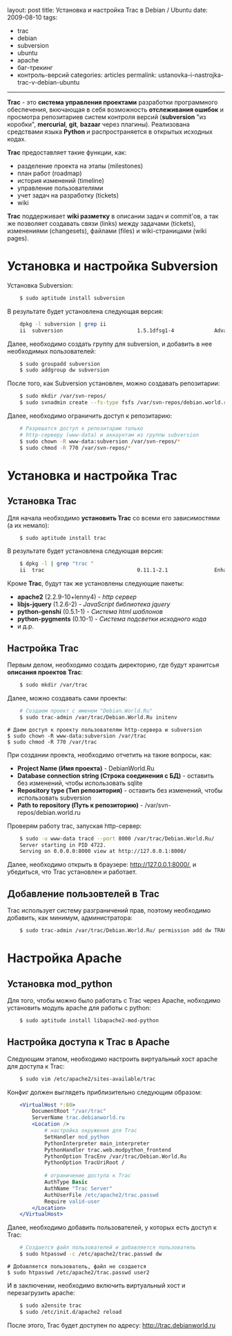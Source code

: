 layout: post
title: Установка и настройка Trac в Debian / Ubuntu
date: 2009-08-10
tags:
- trac
-  debian
-  subversion
-  ubuntu
-  apache
-  баг-трекинг
-  контроль-версий
categories: articles
permalink: ustanovka-i-nastrojka-trac-v-debian-ubuntu
---
**Trac** - это **система управления проектами** разработки программного обеспечения, вкючающая в себя возможность **отслеживания ошибок** и просмотра репозитариев систем контроля версий (**subversion** "из коробки", **mercurial**, **git**, **bazaar** через плагины). Реализована средствами языка **Python** и распространяется в открытых исходных кодах. 

**Trac** предоставляет такие функции, как:

  * разделение проекта на этапы (milestones)
  * план работ (roadmap)
  * история изменений (timeline)
  * управление пользователями
  * учет задач на разработку (tickets)
  * wiki

**Trac** поддерживает **wiki разметку** в описании задач и commit'ов, а так же позволяет создавать связи (links) между задачами (tickets), изменениями (changesets), файлами (files) и wiki-страницами (wiki pages).
<!-- more -->
Установка и настройка Subversion
=======================
Установка Subversion:

``` bash
    $ sudo aptitude install subversion
```
В результате будет установлена следующая версия:

``` bash
    dpkg -l subversion | grep ii
    ii  subversion                        1.5.1dfsg1-4             Advanced version control system
```
Далее, необходимо создать группу для subversion, и добавить в нее необходимых пользователей:

``` bash
    $ sudo groupadd subversion
    $ sudo addgroup dw subversion
```
После того, как Subversion установлен, можно создавать репозитарии:

``` bash
    $ sudo mkdir /var/svn-repos/
    $ sudo svnadmin create --fs-type fsfs /var/svn-repos/debian.world.ru
```
Далее, необходимо ограничить доступ к репозитарию:

``` bash
    # Разрешатся доступ к репозитарию только 
    # http-серверу (www-data) и аккаунтам из группы subversion
    $ sudo chown -R www-data:subversion /var/svn-repos/*
    $ sudo chmod -R 770 /var/svn-repos/*
```
Установка и настройка Trac
==================

Установка Trac
------------------
Для начала необходимо **установить Trac** со всеми его зависимостями (а их немало):

``` bash
    $ sudo aptitude install trac
```
В результате будет установлена следующая версия:

``` bash
    $ dpkg -l | grep "trac "
    ii  trac                              0.11.1-2.1               Enhanced wiki and issue tracking system for
```
Кроме **Trac**, будут так же установлены следующие пакеты:

  * **apache2** (2.2.9-10+lenny4) - *http сервер*
  * **libjs-jquery** (1.2.6-2) - *JavaScript библиотека jquery*
  * **python-genshi** (0.5.1-1) - *Система html шаблонов*
  * **python-pygments** (0.10-1) - *Система подсветки исходного кода*
  * и д.р.

Настройка Trac
------------------
Первым делом, необходимо создать директорию, где будут хранитсья **описания проектов Trac**:

``` bash
    $ sudo mkdir /var/trac
```
Далее, можно создавать сами проекты:

``` bash
    # Создаем проект с именем "Debian.World.Ru"
    $ sudo trac-admin /var/trac/Debian.World.Ru initenv
```
    # Даем доступ к проекту пользователям http-сервера и subversion
    $ sudo chown -R www-data:subversion /var/trac
    $ sudo chmod -R 770 /var/trac

При создании проекта, необходимо отчетить на такие вопросы, как:

  * **Project Name (Имя проекта)** - DebianWorld.Ru
  * **Database connection string (Строка соединения с БД)** - оставить без изменений, чтобы использовать sqlite
  * **Repository type (Тип репозитория)** - оставить без изменений, чтобы использовать subversion
  * **Path to repository (Путь к репозиторию)** - /var/svn-repos/debian.world.ru

Проверям работу trac, запуская http-сервер:

``` bash
    $ sudo -u www-data tracd --port 8000 /var/trac/Debian.World.Ru/
    Server starting in PID 4722.
    Serving on 0.0.0.0:8000 view at http://127.0.0.1:8000/
```
Далее, необходимо открыть в браузере: http://127.0.0.1:8000/, и убедиться, что Trac установлен и работает.

Добавление пользовтелей в Trac
----------------------------------------
Trac использует систему разграничений прав, поэтому необходимо добавить, как минимум, администратора:

``` bash
    $ sudo trac-admin /var/trac/Debian.World.Ru/ permission add dw TRAC_ADMIN
```
Настройка Apache
============

Установка mod_python
----------------------------
Для того, чтобы можно было работать с Trac через Apache, нобходимо установить модуль apache для работы с python:

``` bash
    $ sudo aptitude install libapache2-mod-python
```
Настройка доступа к Trac в Apache
------------------------------------------
Следующим этапом, необходимо настроить виртуальный хост apache для доступа к Trac:

``` bash
    $ sudo vim /etc/apache2/sites-available/trac
```
Конфиг должен выглядеть приблизительно следующим образом:

``` apache
    <VirtualHost *:80>
        DocumentRoot "/var/trac"
        ServerName trac.debianworld.ru
        <Location />
            # настройка окружения для Trac
            SetHandler mod_python
            PythonInterpreter main_interpreter
            PythonHandler trac.web.modpython_frontend
            PythonOption TracEnv /var/trac/Debian.World.Ru
            PythonOption TracUriRoot /
            
            # ограничение доступа к Trac
            AuthType Basic
            AuthName "Trac Server"
            AuthUserFile /etc/apache2/trac.passwd
            Require valid-user
        </Location>
    </VirtualHost>
```

Далее, необходимо добавить пользователей, у которых есть доступ к Trac:

``` bash
    # Создается файл пользователей и добавляется пользователь
    $ sudo htpasswd -c /etc/apache2/trac.passwd dw
```
    # Добавляется пользователь, файл не создается
    $ sudo htpasswd /etc/apache2/trac.passwd user2

И в заключении, необходимо включить виртуальный хост и перезагрузить apache:

``` bash
    $ sudo a2ensite trac
    $ sudo /etc/init.d/apache2 reload
```
После этого, Trac будет доступен по адресу: http://trac.debianworld.ru